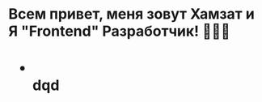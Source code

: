 <h1>Всем привет, меня зовут Хамзат и Я  "Frontend"  Разработчик! 👨🏻‍💻<h1>
  
  <ul>
  <li></li>
    dqd
  </ul>
